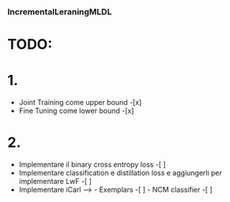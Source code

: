 ### IncrementalLeraningMLDL

# TODO:

 # 1.
   - Joint Training come upper bound -[x]
   - Fine Tuning come lower bound -[x]

# 2.
  - Implementare il binary cross entropy loss -[ ]
  - Implementare classification e distillation loss e aggiungerli per implementare LwF -[ ]
  - Implementare iCarl --> 
                           - Exemplars -[ ]
                           - NCM classifier -[ ]
 
